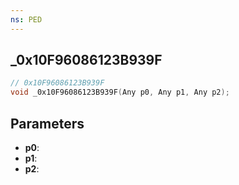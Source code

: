 ```yaml
---
ns: PED
---
```

## _0x10F96086123B939F

```c
// 0x10F96086123B939F
void _0x10F96086123B939F(Any p0, Any p1, Any p2);
```

## Parameters
* **p0**:
* **p1**:
* **p2**:
